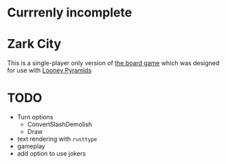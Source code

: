 # Currrenly incomplete

# Zark City

This is a single-player only version of [the board game](http://www.looneylabs.com/rules/zark-city) which was designed for use with [Looney Pyramids](http://www.looneylabs.com/looney-pyramids)

# TODO
* Turn options
  * ConvertSlashDemolish
  * Draw
* text rendering with `rusttype`
* gameplay
* add option to use jokers
